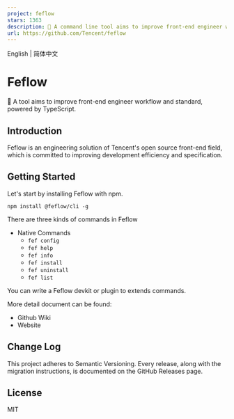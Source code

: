 ```yaml
---
project: feflow
stars: 1363
description: 🚀 A command line tool aims to improve front-end engineer workflow and standard, powered by TypeScript.
url: https://github.com/Tencent/feflow
---
```


English | 简体中文

Feflow
======

🚀 A tool aims to improve front-end engineer workflow and standard, powered by TypeScript.

  

Introduction
------------

Feflow is an engineering solution of Tencent's open source front-end field, which is committed to improving development efficiency and specification.

Getting Started
---------------

Let's start by installing Feflow with npm.

```
npm install @feflow/cli -g
```

There are three kinds of commands in Feflow

-   Native Commands
    -   `fef config`
    -   `fef help`
    -   `fef info`
    -   `fef install`
    -   `fef uninstall`
    -   `fef list`

You can write a Feflow devkit or plugin to extends commands.

More detail document can be found:

-   Github Wiki
-   Website

Change Log
----------

This project adheres to Semantic Versioning. Every release, along with the migration instructions, is documented on the GitHub Releases page.

License
-------

MIT
